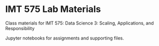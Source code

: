 # IMT 575 Lab Materials

Class materials for IMT 575: Data Science 3: Scaling, Applications, and Responsibility

Jupyter notebooks for assignments and supporting files.

